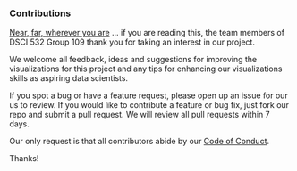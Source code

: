 ### Contributions  

[Near, far, wherever you are](https://www.youtube.com/watch?v=PtS45bh_INY) ... if you are reading this, the team members of DSCI 532 Group 109 thank you for taking an interest in our project. 

We welcome all feedback, ideas and suggestions for improving the visualizations for this project and any tips for enhancing our visualizations skills as aspiring data scientists.  

If you spot a bug or have a feature request, please open up an issue for our us to review. If you would like to contribute a feature or bug fix, just fork our repo and submit a pull request. We will review all pull requests within 7 days. 

Our only request is that all contributors abide by our [Code of Conduct](https://github.com/UBC-MDS/DSCI_532_GROUP_109/blob/master/code_of_conduct.md).

Thanks!